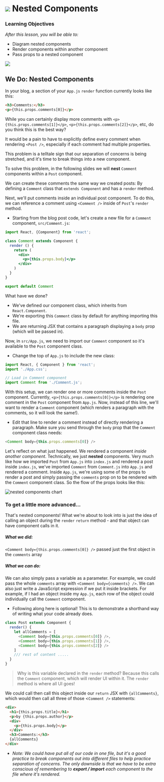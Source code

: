 # ![](https://ga-dash.s3.amazonaws.com/production/assets/logo-9f88ae6c9c3871690e33280fcf557f33.png) Nested Components


### Learning Objectives
*After this lesson, you will be able to:*
- Diagram nested components
- Render components within another component
- Pass props to a nested component

![](https://res.cloudinary.com/briezh/image/upload/v1556226718/nested-components-we-need-to-go-deeper_pt62rf.jpg)

## We Do: Nested Components

In your blog, a section of your `App.js` `render` function currently looks like this:
```html
<h3>Comments:</h3>
<p>{this.props.comments[0]}</p>
```

While you can certainly display more comments with `<p>{this.props.comments[1]}</p>`, `<p>{this.props.comments[2]}</p>`, etc, do you think this is the best way?

It would be a pain to have to explicitly define every comment when rendering `<Post />`, especially if each comment had multiple properties.

This problem is a telltale sign that our separation of concerns is being stretched, and it's time to break things into a new component.

To solve this problem, in the following slides we will **nest** `Comment` components within a `Post` component.

We can create these comments the same way we created posts: By defining a `Comment` class that `extends Component` and has a `render` method.

Next, we'll put comments inside an individual post component. To do this, we can reference a comment using `<Comment />` inside of `Post`'s `render` method.

* Starting from the blog post code, let's create a new file for a `Comment` component, `src/Comment.js`:

```jsx
import React, {Component} from 'react';

class Comment extends Component {
  render () {
    return (
      <div>
        <p>{this.props.body}</p>
      </div>
    )
  }
}

export default Comment
```

What have we done?

* We've defined our component class, which inherits from `React.Component`.
* We're exporting this `Comment` class by default for anything importing this file.
* We are returning JSX that contains a paragraph displaying a `body` prop (which will be passed in).

Now, in `src/App.js`, we need to import our `Comment` component so it's available to the `Post` component class.
* Change the top of `App.js` to include the new class:

```js
import React, { Component } from 'react';
import './App.css';

// Load in Comment component
import Comment from './Comment.js';
```
With this setup, we can render one or more comments inside the `Post` component. Currently,
`<p>{this.props.comments[0]}</p>` is rendering one comment in the `Post` component from `App.js`. Now, instead of this line, we'll want to render a `Comment` component (which renders a paragraph with the comments, so it will look the same!).
* Edit that line to render a comment instead of directly rendering a paragraph.  Make sure you send through the `body` prop that the `Comment` component class needs:

```js
<Comment body={this.props.comments[0]} />
```

Let's reflect on what just happened. We rendered a component _inside another component_. Technically, we just **nested** components. Very much like how we imported `Post` from `App.js` into `index.js` and rendered a post inside `index.js`, we've imported `Comment` from `Comment.js` into `App.js` and rendered a comment. Inside `App.js`, we're using some of the props to render a post and simply passing the `comments` prop on to be rendered with the `Comment` component class. So the flow of the props looks like this:


![nested components chart](./images/nested_components_chart.jpg)


### To get a little more advanced...

That's nested components! What we're about to look into is just the idea of calling an object during the `render` `return` method - and that object can have component calls in it.

##### What we did:

`<Comment body={this.props.comments[0]} />` passed just the first object in the `comments` array

##### What we can do:

We can also simply pass a variable as a parameter. For example, we could pass the whole `comments` array with `<Comment body={comments} />`. We can also just write a JavaScript expression if we put it inside brackets. For example, if I had an object inside my `App.js`, each row of the object could individually call the `Comment` component.

* Following along here is optional! This is to demonstrate a shorthand way of writing what your code already does.

```js
class Post extends Component {
  render() {
    let allComments = [
      <Comment body={this.props.comments[0]} />,
      <Comment body={this.props.comments[1]} />,
      <Comment body={this.props.comments[2]} />
    ]
    /// rest of content .....
  }
}
```

> Why is this variable declared in the `render` method? Because this calls the `Comment` component, which will render UI within it. The `render` method is where all UI goes!

We could call then call this object inside our `return` JSX with `{allComments}`, which would then call all three of those <`Comment />` statements:

```html
<div>
  <h1>{this.props.title}</h1>
  <p>by {this.props.author}</p>
  <div>
    <p>{this.props.body}</p>
  </div>
  <h3>Comments:</h3>
  {allComments}
</div>
```

 * *Note: We could have put all of our code in one file, but it's a good practice to break components out into different files to help practice separation of concerns. The only downside is that we have to be extra conscious of remembering to **export / import** each component to the file where it's rendered.*
